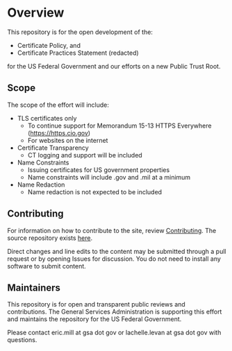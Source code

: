 # Overview
This repository is for the open development of the: 

* Certificate Policy, and 
* Certificate Practices Statement (redacted)

for the US Federal Government and our efforts on a new Public Trust Root. 

## Scope
The scope of the effort will include: 

* TLS certificates only
  * To continue support for Memorandum 15-13 HTTPS Everywhere (https://https.cio.gov)
  * For websites on the internet
* Certificate Transparency
  * CT logging and support will be included 
* Name Constraints
  * Issuing certificates for US government properties
  * Name constraints will include .gov and .mil at a minimum
* Name Redaction
  * Name redaction is not expected to be included

## Contributing

For information on how to contribute to the site, review [Contributing](CONTRIBUTING.md/). The source repository exists [here](https://github.com/uspki/policies/). 

Direct changes and line edits to the content may be submitted through a pull request or by opening Issues for discussion. You do not need to install any software to submit content. 

## Maintainers

This repository is for open and transparent public reviews and contributions.  The General Services Administration is supporting this effort and maintains the repository for the US Federal Government.  

Please contact eric.mill at gsa dot gov or lachelle.levan at gsa dot gov with questions. 


